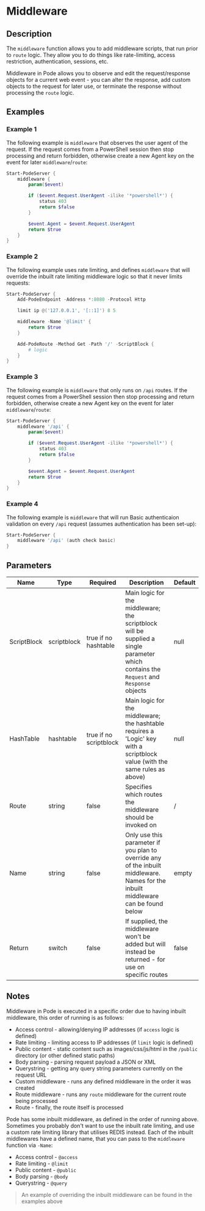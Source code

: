 # Middleware

## Description

The `middleware` function allows you to add middleware scripts, that run prior to `route` logic. They allow you to do things like rate-limiting, access restriction, authentication, sessions, etc.

Middleware in Pode allows you to observe and edit the request/response objects for a current web event - you can alter the response, add custom objects to the request for later use, or terminate the response without processing the `route` logic.

## Examples

### Example 1

The following example is `middleware` that observes the user agent of the request. If the request comes from a PowerShell session then stop processing and return forbidden, otherwise create a new Agent key on the event for later `middleware`/`route`:

```powershell
Start-PodeServer {
    middleware {
        param($event)

        if ($event.Request.UserAgent -ilike '*powershell*') {
            status 403
            return $false
        }

        $event.Agent = $event.Request.UserAgent
        return $true
    }
}
```

### Example 2

The following example uses rate limiting, and defines `middleware` that will override the inbuilt rate limiting middleware logic so that it never limits requests:

```powershell
Start-PodeServer {
    Add-PodeEndpoint -Address *:8080 -Protocol Http

    limit ip @('127.0.0.1', '[::1]') 8 5

    middleware -Name '@limit' {
        return $true
    }

    Add-PodeRoute -Method Get -Path '/' -ScriptBlock {
        # logic
    }
}
```

### Example 3

The following example is `middleware` that only runs on `/api` routes. If the request comes from a PowerShell session then stop processing and return forbidden, otherwise create a new Agent key on the event for later `middleware`/`route`:

```powershell
Start-PodeServer {
    middleware '/api' {
        param($event)

        if ($event.Request.UserAgent -ilike '*powershell*') {
            status 403
            return $false
        }

        $event.Agent = $event.Request.UserAgent
        return $true
    }
}
```

### Example 4

The following example is `middleware` that will run Basic authenticaion validation on every `/api` request (assumes authentication has been set-up):

```powershell
Start-PodeServer {
    middleware '/api' (auth check basic)
}
```

## Parameters

| Name | Type | Required | Description | Default |
| ---- | ---- | -------- | ----------- | ------- |
| ScriptBlock | scriptblock | true if no hashtable | Main logic for the middleware; the scriptblock will be supplied a single parameter which contains the `Request` and `Response` objects | null |
| HashTable | hashtable | true if no scriptblock | Main logic for the middleware; the hashtable requires a 'Logic' key with a scriptblock value (with the same rules as above) | null |
| Route | string | false | Specifies which routes the middleware should be invoked on | / |
| Name | string | false | Only use this parameter if you plan to override any of the inbuilt middleware. Names for the inbuilt middleware can be found below | empty |
| Return | switch | false | If supplied, the middleware won't be added but will instead be returned - for use on specific routes | false |

## Notes

Middleware in Pode is executed in a specific order due to having inbuilt middleware, this order of running is as follows:

* Access control - allowing/denying IP addresses (if `access` logic is defined)
* Rate limiting - limiting access to IP addresses (if `limit` logic is defined)
* Public content - static content such as images/css/js/html in the `/public` directory (or other defined static paths)
* Body parsing - parsing request payload a JSON or XML
* Querystring - getting any query string parameters currently on the request URL
* Custom middleware - runs any defined middleware in the order it was created
* Route middleware - runs any `route` middleware for the current route being processed
* Route - finally, the route itself is processed

Pode has some inbuilt middleware, as defined in the order of running above. Sometimes you probably don't want to use the inbuilt rate limiting, and use a custom rate limiting library that utilises REDIS instead. Each of the inbuilt middlewares have a defined name, that you can pass to the `middleware` function via `-Name`:

* Access control - `@access`
* Rate limiting - `@limit`
* Public content - `@public`
* Body parsing - `@body`
* Querystring - `@query`

> An example of overriding the inbuilt middleware can be found in the examples above